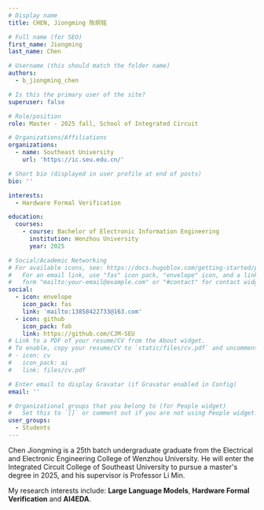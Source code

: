 ```yaml
---
# Display name
title: CHEN, Jiongming 陈炯铭

# Full name (for SEO)
first_name: Jiongming
last_name: Chen

# Username (this should match the folder name)
authors:
  - b_jiongming_chen

# Is this the primary user of the site?
superuser: false

# Role/position
role: Master - 2025 fall, School of Integrated Circuit

# Organizations/Affiliations
organizations:
  - name: Southeast University
    url: 'https://ic.seu.edu.cn/'

# Short bio (displayed in user profile at end of posts)
bio: ''

interests:
  - Hardware Formal Verification

education:
  courses:
    - course: Bachelor of Electronic Information Engineering
      institution: Wenzhou University
      year: 2025

# Social/Academic Networking
# For available icons, see: https://docs.hugoblox.com/getting-started/page-builder/#icons
#   For an email link, use "fas" icon pack, "envelope" icon, and a link in the
#   form "mailto:your-email@example.com" or "#contact" for contact widget.
social:
  - icon: envelope
    icon_pack: fas
    link: 'mailto:13858422733@163.com'
  - icon: github
    icon_pack: fab
    link: https://github.com/CJM-SEU
# Link to a PDF of your resume/CV from the About widget.
# To enable, copy your resume/CV to `static/files/cv.pdf` and uncomment the lines below.
# - icon: cv
#   icon_pack: ai
#   link: files/cv.pdf

# Enter email to display Gravatar (if Gravatar enabled in Config)
email: ''

# Organizational groups that you belong to (for People widget)
#   Set this to `[]` or comment out if you are not using People widget.
user_groups:
  - Students
---
```


Chen Jiongming is a 25th batch undergraduate graduate from the Electrical and Electronic Engineering College of Wenzhou University. He will enter the Integrated Circuit College of Southeast University to pursue a master's degree in 2025, and his supervisor is Professor Li Min.

My research interests include: **Large Language Models**, **Hardware Formal Verification** and **AI4EDA**.